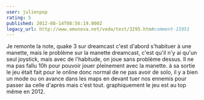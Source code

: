 ```yaml
---
user: julienpop
rating: 5
published: 2012-08-14T08:56:19.000Z
legacy_url: http://www.emunova.net/veda/test/3295.htm#comment-15951
---
```

Je remonte la note, quake 3 sur dreamcast c'est d'abord s'habituer à une manette, mais le problème sur la manette dreamcast, c'est qu'il n'y ai qu'un seul joystick, mais avec de l'habitude, on joue sans problème dessus. Il ne ma pas fallu 10h pour pouvoir jouer pleinement avec la manette. à sa sortie le jeu était fait pour le online donc normal de ne pas avoir de solo, il y a bien un mode ou on avance dans les maps en devant tuer nos ennemis pour passer àa celle d'après mais c'est tout. graphiquement le jeu est au top même en 2012\.